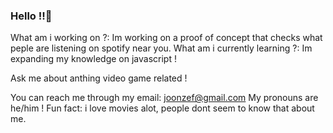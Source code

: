 ### Hello !!👋


What am i working on ?: Im working on a proof of concept that checks what peple are listening on spotify near you.
What am i currently learning ?: Im expanding my knowledge on javascript !

Ask me about anthing video game related !

You can reach me through my email: joonzef@gmail.com
My pronouns are he/him !
Fun fact: i love movies alot, people dont seem to know that about me.
